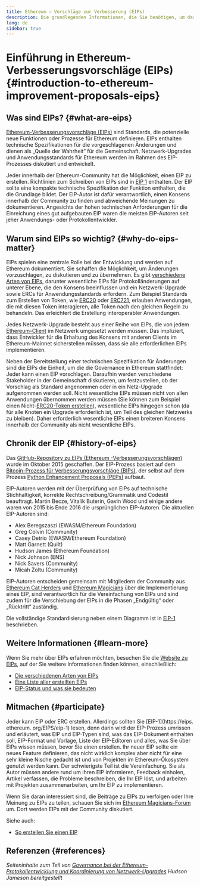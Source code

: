 ```yaml
---
title: Ethereum – Vorschläge zur Verbesserung (EIPs)
description: Die grundlegenden Informationen, die Sie benötigen, um das Prinzip der Verbesserungsvorschläge für Ethereum (Ethereum Improvement Proposals (EIPs) zu verstehen
lang: de
sidebar: true
---
```


# Einführung in Ethereum-Verbesserungsvorschläge (EIPs) {#introduction-to-ethereum-improvement-proposals-eips}

## Was sind EIPs? {#what-are-eips}

[Ethereum-Verbesserungsvorschläge (EIPs)](https://eips.ethereum.org/) sind Standards, die potenzielle neue Funktionen oder Prozesse für Ethereum definieren. EIPs enthalten technische Spezifikationen für die vorgeschlagenen Änderungen und dienen als „Quelle der Wahrheit“ für die Gemeinschaft. Netzwerk-Upgrades und Anwendungsstandards für Ethereum werden im Rahmen des EIP-Prozesses diskutiert und entwickelt.

Jeder innerhalb der Ethereum-Community hat die Möglichkeit, einen EIP zu erstellen. Richtlinien zum Schreiben von EIPs sind in [EIP 1](https://eips.ethereum.org/EIPS/eip-1) enthalten. Der EIP sollte eine kompakte technische Spezifikation der Funktion enthalten, die die Grundlage bildet. Der EIP-Autor ist dafür verantwortlich, einen Konsens innerhalb der Community zu finden und abweichende Meinungen zu dokumentieren. Angesichts der hohen technischen Anforderungen für die Einreichung eines gut aufgebauten EIP waren die meisten EIP-Autoren seit jeher Anwendungs- oder Protokollentwickler.

## Warum sind EIPs so wichtig? {#why-do-eips-matter}

EIPs spielen eine zentrale Rolle bei der Entwicklung und werden auf Ethereum dokumentiert. Sie schaffen die Möglichkeit, um Änderungen vorzuschlagen, zu diskutieren und zu übernehmen. Es gibt [verschiedene Arten von EIPs](https://github.com/ethereum/EIPs/blob/master/EIPS/eip-1.md#eip-types), darunter wesentliche EIPs für Protokolländerungen auf unterer Ebene, die den Konsens beeinflussen und ein Netzwerk-Upgrade sowie ERCs für Anwendungsstandards erfordern. Zum Beispiel Standards zum Erstellen von Token, wie [ERC20](https://eips.ethereum.org/EIPS/eip-20) oder [ERC721](https://eips.ethereum.org/EIPS/eip-721), erlauben Anwendungen, die mit diesen Token interagieren, alle Token nach den gleichen Regeln zu behandeln. Das erleichtert die Erstellung interoperabler Anwendungen.

Jedes Netzwerk-Upgrade besteht aus einer Reihe von EIPs, die von jedem [Ethereum-Client](/learn/#clients-and-nodes) im Netzwerk umgesetzt werden müssen. Das impliziert, dass Entwickler für die Erhaltung des Konsens mit anderen Clients im Ethereum-Mainnet sicherstellen müssen, dass sie alle erforderlichen EIPs implementieren.

Neben der Bereitstellung einer technischen Spezifikation für Änderungen sind die EIPs die Einheit, um die die Governance in Ethereum stattfindet: Jeder kann einen EIP vorschlagen. Daraufhin werden verschiedene Stakeholder in der Gemeinschaft diskutieren, um festzustellen, ob der Vorschlag als Standard angenommen oder in ein Netz-Upgrade aufgenommen werden soll. Nicht wesentliche EIPs müssen nicht von allen Anwendungen übernommen werden müssen (Sie können zum Beispiel einen Nicht-[ERC20-Token erstellen](https://eips.ethereum.org/EIPS/eip-20)), wesentliche EIPs hingegen schon (da für alle Knoten ein Upgrade erforderlich ist, um Teil des gleichen Netzwerks zu bleiben). Daher erforderlich wesentliche EIPs einen breiteren Konsens innerhalb der Community als nicht wesentliche EIPs.

## Chronik der EIP {#history-of-eips}

Das [GitHub-Repository zu EIPs (Ethereum -Verbesserungsvorschlägen)](https://github.com/ethereum/EIPs) wurde im Oktober 2015 geschaffen. Der EIP-Prozess basiert auf dem [Bitcoin-Prozess für Verbesserungsvorschläge (BIPs)](https://github.com/bitcoin/bips), der selbst auf dem Prozess [Python Enhancement Proposals (PEPs)](https://www.python.org/dev/peps/) aufbaut.

EIP-Autoren werden mit der Überprüfung von EIPs auf technische Stichhaltigkeit, korrekte Rechtschreibung/Grammatik und Codestil beauftragt. Martin Becze, Vitalik Buterin, Gavin Wood und einige andere waren von 2015 bis Ende 2016 die ursprünglichen EIP-Autoren. Die aktuellen EIP-Autoren sind:

- Alex Beregszaszi (EWASM/Ethereum Foundation)
- Greg Colvin (Community)
- Casey Detrio (EWASM/Ethereum Foundation)
- Matt Garnett (Quilt)
- Hudson James (Ethereum Foundation)
- Nick Johnson (ENS)
- Nick Savers (Community)
- Micah Zoltu (Community)

EIP-Autoren entscheiden gemeinsam mit Mitgliedern der Community aus [Ethereum Cat Herders](https://ethereumcatherders.com/) und [Ethereum Magicians](https://ethereum-magicians.org/) über die Implementierung eines EIP, sind verantwortlich für die Vereinfachung von EIPs und sind zudem für die Verschiebung der EIPs in die Phasen „Endgültig“ oder „Rücktritt“ zuständig.

Die vollständige Standardisierung neben einem Diagramm ist in [EIP-1](https://eips.ethereum.org/EIPS/eip-1) beschrieben.

## Weitere Informationen {#learn-more}

Wenn Sie mehr über EIPs erfahren möchten, besuchen Sie die [Website zu EIPs](https://eips.ethereum.org/), auf der Sie weitere Informationen finden können, einschließlich:

- [Die verschiedenen Arten von EIPs](https://eips.ethereum.org/)
- [Eine Liste aller erstellten EIPs](https://eips.ethereum.org/all)
- [EIP-Status und was sie bedeuten](https://eips.ethereum.org/)

## Mitmachen {#participate}

Jeder kann EIP oder ERC erstellen. Allerdings sollten Sie [EIP-1](https://eips. ethereum. org/EIPS/eip-1) lesen, denn darin wird der EIP-Prozess umrissen und erläutert, was EIP und EIP-Typen sind, was das EIP-Dokument enthalten soll, EIP-Format und Vorlage, Liste der EIP-Editoren und alles, was Sie über EIPs wissen müssen, bevor Sie einen erstellen. Ihr neuer EIP sollte ein neues Feature definieren, das nicht wirklich komplex aber nicht für eine sehr kleine Nische gedacht ist und von Projekten im Ethereum-Ökosystem genutzt werden kann. Der schwierigste Teil ist die Vereinfachung. Sie als Autor müssen andere rund um Ihren EIP informieren, Feedback einholen, Artikel verfassen, die Probleme beschreiben, die Ihr EIP löst, und arbeiten mit Projekten zusammenarbeiten, um Ihr EIP zu implementieren.

Wenn Sie daran interessiert sind, die Beiträge zu EIPs zu verfolgen oder Ihre Meinung zu EIPs zu teilen, schauen Sie sich im [Ethereum Magicians-Forum](https://ethereum-magicians.org/) um. Dort werden EIPs mit der Community diskutiert.

Siehe auch:

- [So erstellen Sie einen EIP](https://eips.ethereum.org/EIPS/eip-1)

## Referenzen {#references}

<cite class="citation">

Seiteninhalte zum Teil von [Governance bei der Ethereum-Protokollentwicklung und Koordinierung von Netzwerk-Upgrades](https://hudsonjameson.com/202020-03-23-ethereum-protocol-development-governance-and-network-upgrade-coordination/) Hudson Jameson bereitgestellt

</cite>
